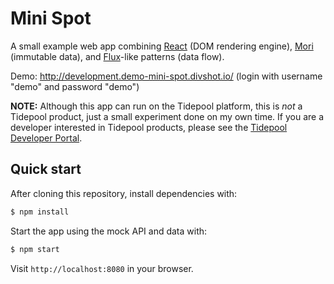 # Mini Spot

A small example web app combining [React](http://facebook.github.io/react/) (DOM rendering engine), [Mori](https://github.com/swannodette/mori) (immutable data), and [Flux](http://facebook.github.io/flux/)-like patterns (data flow).

Demo: http://development.demo-mini-spot.divshot.io/ (login with username "demo" and password "demo")

**NOTE:** Although this app can run on the Tidepool platform, this is *not* a Tidepool product, just a small experiment done on my own time. If you are a developer interested in Tidepool products, please see the [Tidepool Developer Portal](http://developer.tidepool.io/).

## Quick start

After cloning this repository, install dependencies with:

```bash
$ npm install
```

Start the app using the mock API and data with:

```bash
$ npm start
```

Visit `http://localhost:8080` in your browser.

